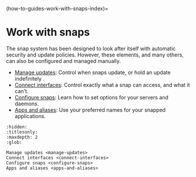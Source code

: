 (how-to-guides-work-with-snaps-index)=
# Work with snaps

The snap system has been designed to look after itself with automatic security and update policies. However, these elements, and many others, can also be configured and managed manually.

- [Manage updates](manage-updates): Control when snaps update, or hold an update indefinitely .
- [Connect interfaces](connect-interfaces): Control exactly what a snap can access, and what it can’t.
- [Configure snaps](configure-snaps): Learn how to set options for your servers and daemons.
- [Apps and aliases](apps-and-aliases): Use your preferred names for your snapped applications.

```{toctree}
:hidden:
:titlesonly:
:maxdepth: 2
:glob:

Manage updates <manage-updates>
Connect interfaces <connect-interfaces>
Configure snaps <configure-snaps>
Apps and aliases <apps-and-aliases>

